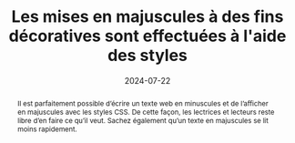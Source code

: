 ---
title: "Les mises en majuscules à des fins décoratives sont effectuées à l'aide des styles"
abstract: Il est parfaitement possible d’écrire un texte web en minuscules et de l’afficher en majuscules avec les styles CSS. De cette façon, les lectrices et lecteurs reste libre d’en faire ce qu’il veut. Sachez également qu’un texte en majuscules se lit moins rapidement.
categories: ["Présentation"]
agrege: O4187-E066
opquast: '4 187'
indiceebook: '66'
description: "Règle n° 066"
before: "065"
weight: "066"
after: "067"
actif: '1'
layout: rules
date: 2024-07-22
tags: ["accessibilité", "Affichage", "Lisibilité"]
objectif: ["Permettre un copier-coller des contenus indépendamment de la mise en forme entièrement en majuscules.", "Faciliter l'adaptation de la mise en forme pour les utilisateurs ayant des difficultés de lecture des textes entièrement en majuscules."]
Meo: ["Saisir les contenus HTML en respectant l'usage typographique pour les majuscules (début de phrase, noms propres, etc.).", "Utiliser la propriété CSS text-transform avec la valeur uppercase pour gérer les mises en majuscules décoratives."]
Controle: ["Désactiver le support des styles du site dans le navigateur ;", "
Identifier les textes qui apparaissent en majuscules lorsque les styles sont désactivés ;", "
Vérifier que l'usage des majuscules respecte le cadre des conventions typographiques de la langue utilisée. Par exemple&nbsp;: les sigles ou noms d'autrices ou l'auteurs dans une bibliographie peuvent être en majuscules."]
epubcheck: 
ace: 
humancheck: true
ReadiumGoToolkit: 
Source: ["Opquast"]
Referentiel: ["[Web Content Accessibility Guidelines (WCAG)](https://www.w3.org/WAI/standards-guidelines/wcag/)"]
steps: ["conception", "Fabrication"]
---